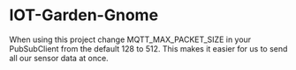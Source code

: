 # IOT-Garden-Gnome
When using this project change MQTT_MAX_PACKET_SIZE in your PubSubClient from the default 128 to 512.
This makes it easier for us to send all our sensor data at once.